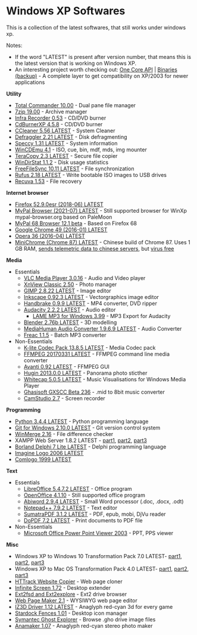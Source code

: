 # Windows XP Softwares

This is a collection of the latest softwares, that still works under windows xp.

Notes: 

- If the word "LATEST" is present after version number, that means this is the latest version that is working on Windows XP.
- An interesting project worth checking out: [One Core API](https://github.com/Skulltrail192/One-Core-Api) | [Binaries](https://github.com/Skulltrail192/One-Core-API-Binaries) [(backup)](http://web.archive.org/web/20220710042949/https://transfer.sh/get/ypiCoA/One-Core-API-2.6.0.zip) - A complete layer to get compatibility on XP/2003 for newer applications

**Utility**

- [Total Commander 10.00](https://www.ghisler.com/download.htm) - Dual pane file manager
- [7zip 19.00](https://www.7-zip.org/download.html) - Archive manager
- [Infra Recorder 0.53](http://infrarecorder.org/) - CD/DVD burner
- [CdBurnerXP 4.5.8](https://www.cdburnerxp.se) - CD/DVD burner
- [CCleaner 5.56 LATEST](ccleaner-5-56.zip) - System Cleaner
- [Defraggler 2.21 LATEST](defraggler-2-21.zip) - Disk defragmenting
- [Speccy 1.31 LATEST](speccy-1-31.zip) - System information
- [WinCDEmu 4.1](https://wincdemu.sysprogs.org/) - ISO, cue, bin, mdf, mds, img mounter
- [TeraCopy 2.3 LATEST](teracopy-2-3.zip) - Secure file copier
- [WinDirStat 1.1.2](https://windirstat.net/download.html) - Disk usage statistics
- [FreeFileSync 10.11 LATEST](freefilesync-10-11.zip) - File synchronization
- [Rufus 2.18 LATEST](https://web.archive.org/web/20220409003254/https://github.com/pbatard/rufus/releases/download/v2.18/rufus-2.18.exe) - Write bootable ISO images to USB drives
- [Recuva 1.53](https://www.ccleaner.com/recuva/download) - File recovery

**Internet browser**

- [Firefox 52.9.0esr (2018-06) LATEST](https://ftp.mozilla.org/pub/firefox/releases/52.9.0esr/win32/)
- [MyPal Browser (2021-07) LATEST](http://web.archive.org/web/20211212125512/https://www.mypal-browser.org/release/mypal-29.3.0.win32.installer.exe) - Still supported browser for WinXp mypal-browser.org based on PaleMoon
- [MyPal 68 Browser 12.1 beta](http://web.archive.org/web/20220408164047/https://cdn-125.anonfiles.com/faI7k4U1xb/da3f68a9-1649436489/mypal-68.12.1.en-US.win32.zip) - Based on Firefox 68
- [Google Chrome 49 (2016-01) LATEST](chrome-49.zip)
- [Opera 36 (2016-04) LATEST](opera-36.zip)
- [MiniChrome (Chrome 87) LATEST](https://web.archive.org/web/20210227214057/https://browser.kfsafe.cn/) - Chinese build of Chrome 87. Uses 1 GB RAM, [sends telemetric data to chinese servers](https://www.youtube.com/watch?v=3j4OocSslj4), but [virus free](https://www.virustotal.com/gui/file/81123c9a99dc16fc7e536e3abca10d400583184cfe1b2f218f937112c23ed001/detection)

**Media**

- Essentials
	- [VLC Media Player 3.0.16](https://www.videolan.org/vlc/download-windows.html) - Audio and Video player
	- [XnView Classic 2.50](https://www.xnview.com/en/xnview/#downloads) - Photo manager
	- [GIMP 2.8.22 LATEST](https://download.gimp.org/mirror/pub/gimp/v2.8/windows/gimp-2.8.22-setup.exe) - Image editor
	- [Inkscape 0.92.3 LATEST](inkscape-0-92-3.zip) - Vectorgraphics image editor
	- [Handbrake 0.9.9 LATEST](handbrake-0-9-9.zip) - MP4 converter, DVD ripper
	- [Audacity 2.2.2 LATEST](audacity-2-2-2.zip) - Audio editor
		- [LAME MP3 for Windows 3.99](lame-mp3-for-windows-3-99.zip) - MP3 Export for Audacity
	- [Blender 2.76b LATEST](https://download.blender.org/release/Blender2.76/) - 3D modelling
	- [MediaHuman Audio Converter 1.9.6.9 LATEST](mediahuman-audio-converter-1-9-6-9.zip) - Audio Converter
	- [Freac 1.1.5](https://www.freac.org/) - Batch MP3 converter
- Non-Essentials
	- [K-lite Codec Pack 13.8.5 LATEST](k-lite-codec-pack-13-8-5.zip) - Media Codec pack
	- [FFMPEG 20170331 LATEST](ffmpeg-N-84804-g247d033-20170331-win32-static.7z) - FFMPEG command line media converter
	- [Avanti 0.92 LATEST](avanti-0-92.zip) - FFMPEG GUI
	- [Hugin 2013.0.0 LATEST](hugin-2013-0-0.zip) - Panorama photo sticther
	- [Whitecap 5.0.5 LATEST](whitecap-5-0-5.zip) - Music Visualisations for Windows Media Player
	- [Ghasisoft GXSCC Beta 236](ghasisoft-gxscc-beta-236.zip) - .mid to 8bit music converter
	- [CamStudio 2.7](camstudio-2-7.zip) - Screen recorder

**Programming**

- [Python 3.4.4 LATEST](https://www.python.org/downloads/release/python-344/) - Python programming language
- [Git for Windows 2.10.0 LATEST](git-for-windows-2-10.zip) - Git version control system
- [WinMerge 2.16](https://winmerge.org/downloads/) - File difference checker
- XAMPP Web Server 1.8.2 LATEST - [part1](xampp-1-8-2.zip.001), [part2](xampp-1-8-2.zip.002), [part3](xampp-1-8-2.zip.003)
- [Borland Delphi 7 Lite LATEST](borland-delphi-7-lite-password-winxpsoftware.zip) - Delphi programming language
- [Imagine Logo 2006 LATEST](imagine-logo-final-2006.zip)
- [Comlogo 1999 LATEST](comlogo-final-1999.zip)

**Text**

- Essentials
	- [LibreOffice 5.4.7.2 LATEST](https://downloadarchive.documentfoundation.org/libreoffice/old/5.4.7.2/win/) - Office program
	- [OpenOffice 4.1.10](https://www.openoffice.org/download/index.html) - Still supported office program
	- [Abiword 2.9.4 LATEST](abiword-2-9-4.zip) - Small Word processor (.doc, .docx, .odt)
	- [Notepad++ 7.9.2 LATEST](notepad-plusplus-7-9-2.zip) - Text editor
	- [SumatraPDF 3.1.2 LATEST](sumatrapdf-3-1-2.zip) - PDF, epub, mobi, DjVu reader 
	- [DoPDF 7.2 LATEST](dopdf-7-2.zip) - Print documents to PDF file
- Non-Essentials
	- [Microsoft Office Power Point Viewer 2003](microsoft-office-power-point-viewer-2003.zip) - PPT, PPS viewer

**Misc**

- Windows XP to Windows 10 Transformation Pack 7.0 LATEST- [part1](xp-to-win10-transformation-pack-7-0.zip.001), [part2](xp-to-win10-transformation-pack-7-0.zip.002), [part3](xp-to-win10-transformation-pack-7-0.zip.003)
- Windows XP to Mac OS Transformation Pack 4.0 LATEST- [part1](xp-to-macos-transformation-pack-4-0.zip.001), [part2](xp-to-macos-transformation-pack-4-0.zip.002), [part3](xp-to-macos-transformation-pack-4-0.zip.003)
- [HTTrack Website Copier](http://www.httrack.com/page/2/) - Web page cloner
- [Infinite Screen 1.72](infinite-screen-1-72.zip) - Desktop extender
- [Ext2fsd and Ext2explore](ext2fsd-ext2explore.zip) - Ext2 drive browser
- [Web Page Maker 2.1](web-page-maker-2-1.zip) - WYSIWYG web page editor
- [IZ3D Driver 1.12 LATEST](iz3d-1-12.zip) - Anaglyph red-cyan 3d for every game
- [Stardock Fences 1.01](stardock-fences-1-01-password-winxpsoftware.zip) - Desktop icon manager
- [Symantec Ghost Explorer](symantec-ghost-explorer-12-password-winxpsoftware.zip) - Browse .gho drive image files
- [Anamaker 1.07](anamaker-1-07.zip) - Anaglyph red-cyan stereo photo maker
